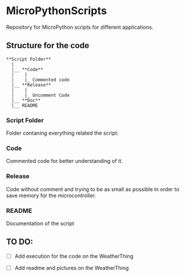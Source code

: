 # MicroPythonScripts

Repository for MicroPython scripts for different applications.

## Structure for the code

```
**Script Folder**
  |
  |__ **Code**
  |    |
  |    |_ Commented code
  |__ **Release**
  |    |
  |    |_ Uncomment Code
  |__ **Doc**
  |__ README
```
### Script Folder
Folder contaning everything related the script.

### Code
Commented code for better understanding of it.

### Release
Code without comment and trying to be as small as possible in order to save memory for the microcontroller.

### README
Documentation of the script




## TO DO:

- [ ] Add execution for the code on the WeatherThing

- [ ] Add readme and pictures on the WeatherThing
